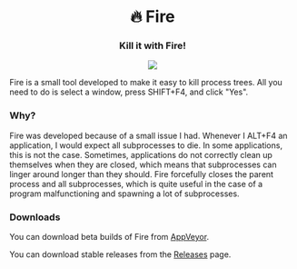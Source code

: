 <h1 align="center">🔥 Fire</h1>
<h3 align="center">Kill it with Fire!</h3>
<p align="center">
    <a href="https://ci.appveyor.com/project/LewisTehMinerz/Fire">
        <img src="https://img.shields.io/appveyor/ci/LewisTehMinerz/Fire.svg?style=for-the-badge&logo=appveyor">
    </a>
</p>

Fire is a small tool developed to make it easy to kill process trees. All you need to do is select a window, press SHIFT+F4, and click "Yes".

### Why?
Fire was developed because of a small issue I had. Whenever I ALT+F4 an application, I would expect all subprocesses to die. In some applications, this is not the case. Sometimes, applications do not correctly clean up themselves when they are closed, which means that subprocesses can linger around longer than they should. Fire forcefully closes the parent process and all subprocesses, which is quite useful in the case of a program malfunctioning and spawning a lot of subprocesses.

### Downloads
You can download beta builds of Fire from [AppVeyor](https://ci.appveyor.com/project/LewisTehMinerz/Fire).

You can download stable releases from the [Releases](https://github.com/LewisTehMinerz/Fire/releases) page.